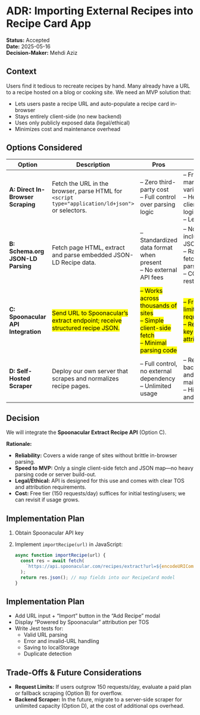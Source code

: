 # ADR: Importing External Recipes into Recipe Card App

**Status:** Accepted  
**Date:** 2025-05-16  
**Decision-Maker:** Mehdi Aziz

## Context

Users find it tedious to recreate recipes by hand. Many already have a URL to a recipe hosted on a blog or cooking site. We need an MVP solution that:

- Lets users paste a recipe URL and auto-populate a recipe card in-browser  
- Stays entirely client-side (no new backend)  
- Uses only publicly exposed data (legal/ethical)  
- Minimizes cost and maintenance overhead  

## Options Considered

| Option                             | Description                                                                                         | Pros                                                                                     | Cons                                                                                       |
|------------------------------------|-----------------------------------------------------------------------------------------------------|------------------------------------------------------------------------------------------|--------------------------------------------------------------------------------------------|
| **A: Direct In-Browser Scraping**  | Fetch the URL in the browser, parse HTML for `<script type="application/ld+json">` or selectors.   | – Zero third-party cost<br>– Full control over parsing logic                             | – Fragile (site markup varies/breaks)<br>– Heavy client-side JS logic<br>– Legal risk       |
| **B: Schema.org JSON-LD Parsing**  | Fetch page HTML, extract and parse embedded JSON-LD Recipe data.                                    | – Standardized data format when present<br>– No external API fees                        | – Not all sites include JSON-LD<br>– Raw HTML fetch & parsing<br>– CORS restrictions       |
| **C: Spoonacular API Integration** | <mark>Send URL to Spoonacular’s extract endpoint; receive structured recipe JSON.</mark> | <mark>– Works across thousands of sites<br>– Simple client-side fetch<br>– Minimal parsing code</mark> | <mark>– Free tier limited to 150 requests/day<br>– Requires API key and attribution</mark> |
| **D: Self-Hosted Scraper**         | Deploy our own server that scrapes and normalizes recipe pages.                                     | – Full control, no external dependency<br>– Unlimited usage                              | – Requires backend infra and maintenance<br>– Higher dev and ops cost                      |

## Decision

We will integrate the **Spoonacular Extract Recipe API** (Option C).

**Rationale:**

- **Reliability:** Covers a wide range of sites without brittle in-browser parsing.  
- **Speed to MVP:** Only a single client-side fetch and JSON map—no heavy parsing code or server build-out.  
- **Legal/Ethical:** API is designed for this use and comes with clear TOS and attribution requirements.  
- **Cost:** Free tier (150 requests/day) suffices for initial testing/users; we can revisit if usage grows.  

## Implementation Plan

1. Obtain Spoonacular API key  
2. Implement `importRecipe(url)` in JavaScript:

   ```js
   async function importRecipe(url) {
     const res = await fetch(
       `https://api.spoonacular.com/recipes/extract?url=${encodeURIComponent(url)}&apiKey=${API_KEY}`
     );
     return res.json(); // map fields into our RecipeCard model
   }

## Implementation Plan

- Add URL input + “Import” button in the “Add Recipe” modal  
- Display “Powered by Spoonacular” attribution per TOS  
- Write Jest tests for:  
  - Valid URL parsing  
  - Error and invalid-URL handling  
  - Saving to localStorage  
  - Duplicate detection

## Trade-Offs & Future Considerations

- **Request Limits:** If users outgrow 150 requests/day, evaluate a paid plan or fallback scraping (Option B) for overflow.  
- **Backend Scraper:** In the future, migrate to a server-side scraper for unlimited capacity (Option D), at the cost of additional ops overhead.  

